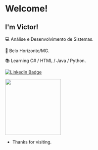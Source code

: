 
 # Welcome!

 

## I'm Victor!

 

:computer: Análise e Desenvolvimento de Sistemas.

:house_with_garden: Belo Horizonte/MG.

:books: Learning C# / HTML / Java / Python.


 
[![Linkedin Badge](https://img.shields.io/badge/-LinkedIn-blue?style=flat-square&logo=Linkedin&logoColor=white&link=https://www.linkedin.com/in/victor-werneck-gomes-6014a918a/)](https://www.linkedin.com/in/victor-werneck-gomes-6014a918a/)


  <img height="180em" src="https://github-readme-stats.vercel.app/api/top-langs/?username=VWGomes&layout=compact&langs_count=7&theme=dracula"/>


- Thanks for visiting.



<!---
VWGomes/VWGomes is a ✨ special ✨ repository because its `README.md` (this file) appears on your GitHub profile.
You can click the Preview link to take a look at your changes.
--->
